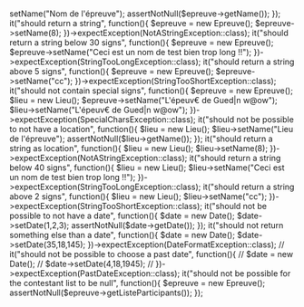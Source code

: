 # 

<?php

use function PHPUnit\Framework\assertEquals;
use function PHPUnit\Framework\assertNotNull;
use App\Epreuve;
use App\Lieu;
use App\Date;
use App\Participant;
use App\NotAStringException;
use App\StringTooLongException;
use App\StringTooShortException;
use App\SpecialCharsException;
use App\DateFormatException;
use App\PastDateException;

//nom doit etre non null
//nom doit être une string
//nom doit âvoir moins de 30 caractères
// nom doit avoir plus de 5 caracteres
//nom ne doit pas avoir de carcteres speciaux ?
//lieu doit etre non null
// lieu doit être une string
// lieu doit avoir moins de 40 caractères
// lieu doit avoir plus de 1 caractère
// lieu doit ne doit pas avoir de caractere speciaux
//date doit etre non null
// date doit être au format date
// date doit être dans le futur
//liste-participants doit être non null

it("should not be possible to not have a name", function(){
    $epreuve = new Epreuve();
    $epreuve->setName("Nom de l'épreuve");
    assertNotNull($epreuve->getName());
});

it("should return a string", function(){
    $epreuve = new Epreuve();
    $epreuve->setName(8);
})->expectException(NotAStringException::class);

it("should return a string below 30 signs", function(){
    $epreuve = new Epreuve();
    $epreuve->setName("Ceci est un nom de test bien trop long !!");
})->expectException(StringTooLongException::class);

it("should return a string above 5 signs", function(){
    $epreuve = new Epreuve();
    $epreuve->setName("cc");
})->expectException(StringTooShortException::class);

it("should not contain special signs", function(){
    $epreuve = new Epreuve();
    $lieu = new Lieu();
    $epreuve->setName("L'épeuv€ de Gued|n w@ow");
    $lieu->setName("L'épeuv€ de Gued|n w@ow");
})->expectException(SpecialCharsException::class);

it("should not be possible to not have a location", function(){
    $lieu = new Lieu();
    $lieu->setName("Lieu de l'épreuve");
    assertNotNull($lieu->getName());
});

it("should return a string as location", function(){
    $lieu = new Lieu();
    $lieu->setName(8);
})->expectException(NotAStringException::class);

it("should return a string below 40 signs", function(){
    $lieu = new Lieu();
    $lieu->setName("Ceci est un nom de test bien trop long !!");
})->expectException(StringTooLongException::class);

it("should return a string above 2 signs", function(){
    $lieu = new Lieu();
    $lieu->setName("cc");
})->expectException(StringTooShortException::class);

it("should not be possible to not have a date", function(){
    $date = new Date();
    $date->setDate(1,2,3);
    assertNotNull($date->getDate());
}); 

it("should not return something else than a date", function(){
    $date = new Date();
    $date->setDate(35,18,145);
})->expectException(DateFormatException::class);

// it("should not be possible to choose a past date", function(){
//     $date = new Date();
//     $date->setDate(4,18,1945);
// })->expectException(PastDateException::class);

it("should not be possible for the contestant list to be null", function(){
    $epreuve = new Epreuve();
    assertNotNull($epreuve->getListeParticipants());
}); 

<!-- // it("should not be possible for listeParticipants to be equal to 0", function(){
//     $epreuve = new Epreuve();
//     assertEquals(0,$epreuve->getNombreParticipants());
// }); -->
